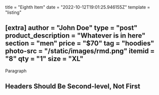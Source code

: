 title = "Eighth Item"
date = "2022-10-12T19:01:25.946155Z"
template = "listing"

[extra]
author = "John Doe"
type = "post"
product_description = "Whatever is in here"
section = "men"
price = "$70"
tag = "hoodies"
photo-src = "/static/images/rmd.png"
itemid = "8"
qty = "1"
size = "XL"
---


Paragraph
<!-- Ideally, for SEO there should be an image after the first paragraph or two -->

## Headers Should Be Second-level, Not First

